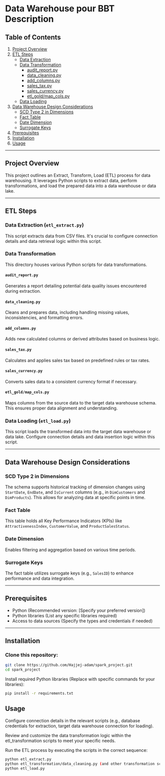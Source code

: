 # Data Warehouse pour BBT Description

## Table of Contents
1. [Project Overview](#project-overview)
2. [ETL Steps](#etl-steps)  
   - [Data Extraction](#data-extraction-etl_extractpy)  
   - [Data Transformation](#data-transformation)  
     - [audit_report.py](#audit_reportpy)  
     - [data_cleaning.py](#data_cleaningpy)  
     - [add_columns.py](#add_columnspy)  
     - [sales_tax.py](#sales_taxpy)  
     - [sales_currency.py](#sales_currencypy)  
     - [etl_gold/map_cols.py](#etl_goldmap_colspy)  
   - [Data Loading](#data-loading-etl_loadpy)
3. [Data Warehouse Design Considerations](#data-warehouse-design-considerations)  
   - [SCD Type 2 in Dimensions](#scd-type-2-in-dimensions)  
   - [Fact Table](#fact-table)  
   - [Date Dimension](#date-dimension)  
   - [Surrogate Keys](#surrogate-keys)
4. [Prerequisites](#prerequisites)
5. [Installation](#installation)
6. [Usage](#usage)

---

## Project Overview
This project outlines an Extract, Transform, Load (ETL) process for data warehousing. It leverages Python scripts to extract data, perform transformations, and load the prepared data into a data warehouse or data lake.

---

## ETL Steps

### Data Extraction (`etl_extract.py`)
This script extracts data from CSV files. It's crucial to configure connection details and data retrieval logic within this script.

### Data Transformation
This directory houses various Python scripts for data transformations.

#### `audit_report.py`
Generates a report detailing potential data quality issues encountered during extraction.

#### `data_cleaning.py`
Cleans and prepares data, including handling missing values, inconsistencies, and formatting errors.

#### `add_columns.py`
Adds new calculated columns or derived attributes based on business logic.

#### `sales_tax.py`
Calculates and applies sales tax based on predefined rules or tax rates.

#### `sales_currency.py`
Converts sales data to a consistent currency format if necessary.

#### `etl_gold/map_cols.py`
Maps columns from the source data to the target data warehouse schema. This ensures proper data alignment and understanding.

### Data Loading (`etl_load.py`)
This script loads the transformed data into the target data warehouse or data lake. Configure connection details and data insertion logic within this script.

---

## Data Warehouse Design Considerations

### SCD Type 2 in Dimensions
The schema supports historical tracking of dimension changes using `StartDate`, `EndDate`, and `IsCurrent` columns (e.g., in `DimCustomers` and `DimProducts`). This allows for analyzing data at specific points in time.

### Fact Table
This table holds all Key Performance Indicators (KPIs) like `AttractivenessIndex`, `CustomerValue`, and `ProductSalesStatus`.

### Date Dimension
Enables filtering and aggregation based on various time periods.

### Surrogate Keys
The fact table utilizes surrogate keys (e.g., `SalesID`) to enhance performance and data integration.

---

## Prerequisites
- Python (Recommended version: [Specify your preferred version])
- Python libraries (List any specific libraries required)
- Access to data sources (Specify the types and credentials if needed)

---

## Installation

### Clone this repository:
```bash
git clone https://github.com/Hajjej-adam/spark_project.git
cd spark_project
```
Install required Python libraries (Replace with specific commands for your libraries):

```Bash
pip install -r requirements.txt
```

## Usage

Configure connection details in the relevant scripts (e.g., database credentials for extraction, target data warehouse connection for loading).

Review and customize the data transformation logic within the etl_transformation scripts to meet your specific needs.

Run the ETL process by executing the scripts in the correct sequence:

```Bash
python etl_extract.py
python etl_transformation/data_cleaning.py (and other transformation scripts as needed)
python etl_load.py
```